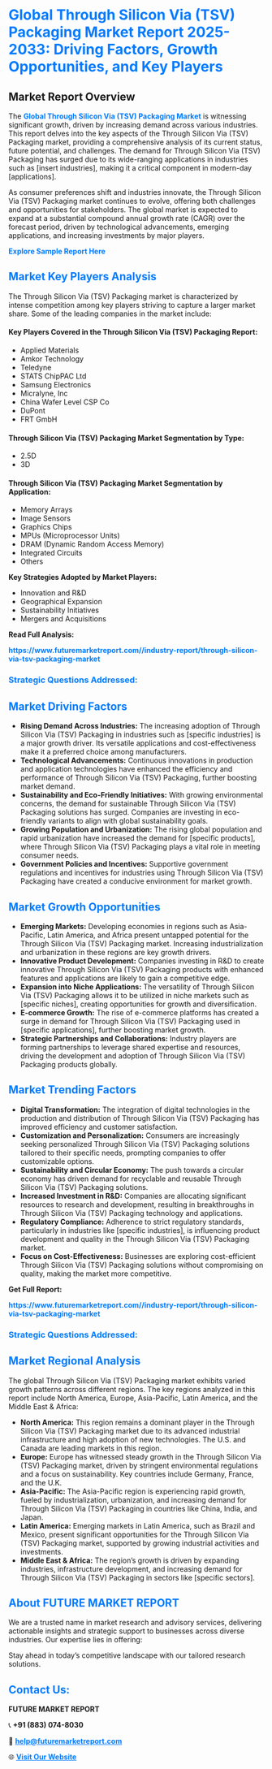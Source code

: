 <h1 style="color: #007BFF;">Global Through Silicon Via (TSV) Packaging Market Report 2025-2033: Driving Factors, Growth Opportunities, and Key Players</h1>

<section id="overview">
<h2>Market Report Overview</h2>
<p>The <a href="https://www.futuremarketreport.com//industry-report/through-silicon-via-tsv-packaging-market" style="color: #007BFF; text-decoration: none;"><strong>Global Through Silicon Via (TSV) Packaging Market</strong></a> is witnessing significant growth, driven by increasing demand across various industries. This report delves into the key aspects of the Through Silicon Via (TSV) Packaging market, providing a comprehensive analysis of its current status, future potential, and challenges. The demand for Through Silicon Via (TSV) Packaging has surged due to its wide-ranging applications in industries such as [insert industries], making it a critical component in modern-day [applications].</p>
<p>As consumer preferences shift and industries innovate, the Through Silicon Via (TSV) Packaging market continues to evolve, offering both challenges and opportunities for stakeholders. The global market is expected to expand at a substantial compound annual growth rate (CAGR) over the forecast period, driven by technological advancements, emerging applications, and increasing investments by major players.</p>
</section>

<section id="overview">
<p><a href="https://www.futuremarketreport.com//request-sample/reportId=81465" style="color: #007BFF; text-decoration: none;"><strong>Explore Sample Report Here</strong></a></p>
</section>

<section id="key-players">
<h2 style="color: #007BFF;">Market Key Players Analysis</h2>
<p>The Through Silicon Via (TSV) Packaging market is characterized by intense competition among key players striving to capture a larger market share. Some of the leading companies in the market include:</p>
<h4>Key Players Covered in the Through Silicon Via (TSV) Packaging Report:</h4>
<ul><li>Applied Materials</li><li>Amkor Technology</li><li>Teledyne</li><li>STATS ChipPAC Ltd</li><li>Samsung Electronics</li><li>Micralyne, Inc</li><li>China Wafer Level CSP Co</li><li>DuPont</li><li>FRT GmbH</li></ul>
<h4>Through Silicon Via (TSV) Packaging Market Segmentation by Type:</h4>
<ul><li>2.5D</li><li>3D</li></ul>

<h4>Through Silicon Via (TSV) Packaging Market Segmentation by Application:</h4>
<ul><li>Memory Arrays</li><li>Image Sensors</li><li>Graphics Chips</li><li>MPUs (Microprocessor Units)</li><li>DRAM (Dynamic Random Access Memory)</li><li>Integrated Circuits</li><li>Others</li></ul>
<p><strong>Key Strategies Adopted by Market Players:</strong></p>
<ul>
<li>Innovation and R&D</li>
<li>Geographical Expansion</li>
<li>Sustainability Initiatives</li>
<li>Mergers and Acquisitions</li>
</ul>
</section>

<section>
<p><strong>Read Full Analysis: </strong></p><a href="https://www.futuremarketreport.com//industry-report/through-silicon-via-tsv-packaging-market" style="color: #007BFF; text-decoration: none;"><strong>https://www.futuremarketreport.com//industry-report/through-silicon-via-tsv-packaging-market</strong></a>
<h3 style="color: #007BFF;">Strategic Questions Addressed:</h3>
</section>

<section id="driving-factors">
<h2 style="color: #007BFF;">Market Driving Factors</h2>
<ul>
<li><strong>Rising Demand Across Industries:</strong> The increasing adoption of Through Silicon Via (TSV) Packaging in industries such as [specific industries] is a major growth driver. Its versatile applications and cost-effectiveness make it a preferred choice among manufacturers.</li>
<li><strong>Technological Advancements:</strong> Continuous innovations in production and application technologies have enhanced the efficiency and performance of Through Silicon Via (TSV) Packaging, further boosting market demand.</li>
<li><strong>Sustainability and Eco-Friendly Initiatives:</strong> With growing environmental concerns, the demand for sustainable Through Silicon Via (TSV) Packaging solutions has surged. Companies are investing in eco-friendly variants to align with global sustainability goals.</li>
<li><strong>Growing Population and Urbanization:</strong> The rising global population and rapid urbanization have increased the demand for [specific products], where Through Silicon Via (TSV) Packaging plays a vital role in meeting consumer needs.</li>
<li><strong>Government Policies and Incentives:</strong> Supportive government regulations and incentives for industries using Through Silicon Via (TSV) Packaging have created a conducive environment for market growth.</li>
</ul>
</section>

<section id="growth-opportunities">
<h2 style="color: #007BFF;">Market Growth Opportunities</h2>
<ul>
<li><strong>Emerging Markets:</strong> Developing economies in regions such as Asia-Pacific, Latin America, and Africa present untapped potential for the Through Silicon Via (TSV) Packaging market. Increasing industrialization and urbanization in these regions are key growth drivers.</li>
<li><strong>Innovative Product Development:</strong> Companies investing in R&D to create innovative Through Silicon Via (TSV) Packaging products with enhanced features and applications are likely to gain a competitive edge.</li>
<li><strong>Expansion into Niche Applications:</strong> The versatility of Through Silicon Via (TSV) Packaging allows it to be utilized in niche markets such as [specific niches], creating opportunities for growth and diversification.</li>
<li><strong>E-commerce Growth:</strong> The rise of e-commerce platforms has created a surge in demand for Through Silicon Via (TSV) Packaging used in [specific applications], further boosting market growth.</li>
<li><strong>Strategic Partnerships and Collaborations:</strong> Industry players are forming partnerships to leverage shared expertise and resources, driving the development and adoption of Through Silicon Via (TSV) Packaging products globally.</li>
</ul>
</section>

<section id="trending-factors">
<h2 style="color: #007BFF;">Market Trending Factors</h2>
<ul>
<li><strong>Digital Transformation:</strong> The integration of digital technologies in the production and distribution of Through Silicon Via (TSV) Packaging has improved efficiency and customer satisfaction.</li>
<li><strong>Customization and Personalization:</strong> Consumers are increasingly seeking personalized Through Silicon Via (TSV) Packaging solutions tailored to their specific needs, prompting companies to offer customizable options.</li>
<li><strong>Sustainability and Circular Economy:</strong> The push towards a circular economy has driven demand for recyclable and reusable Through Silicon Via (TSV) Packaging solutions.</li>
<li><strong>Increased Investment in R&D:</strong> Companies are allocating significant resources to research and development, resulting in breakthroughs in Through Silicon Via (TSV) Packaging technology and applications.</li>
<li><strong>Regulatory Compliance:</strong> Adherence to strict regulatory standards, particularly in industries like [specific industries], is influencing product development and quality in the Through Silicon Via (TSV) Packaging market.</li>
<li><strong>Focus on Cost-Effectiveness:</strong> Businesses are exploring cost-efficient Through Silicon Via (TSV) Packaging solutions without compromising on quality, making the market more competitive.</li>
</ul>
</section>

<section>
<p><strong>Get Full Report: </strong></p><a href="https://www.futuremarketreport.com//industry-report/through-silicon-via-tsv-packaging-market" style="color: #007BFF; text-decoration: none;"><strong>https://www.futuremarketreport.com//industry-report/through-silicon-via-tsv-packaging-market</strong></a>
<h3 style="color: #007BFF;">Strategic Questions Addressed:</h3>
</section>


<section id="regional-analysis">
<h2 style="color: #007BFF;">Market Regional Analysis</h2>
<p>The global Through Silicon Via (TSV) Packaging market exhibits varied growth patterns across different regions. The key regions analyzed in this report include North America, Europe, Asia-Pacific, Latin America, and the Middle East & Africa:</p>
<ul>
<li><strong>North America:</strong> This region remains a dominant player in the Through Silicon Via (TSV) Packaging market due to its advanced industrial infrastructure and high adoption of new technologies. The U.S. and Canada are leading markets in this region.</li>
<li><strong>Europe:</strong> Europe has witnessed steady growth in the Through Silicon Via (TSV) Packaging market, driven by stringent environmental regulations and a focus on sustainability. Key countries include Germany, France, and the U.K.</li>
<li><strong>Asia-Pacific:</strong> The Asia-Pacific region is experiencing rapid growth, fueled by industrialization, urbanization, and increasing demand for Through Silicon Via (TSV) Packaging in countries like China, India, and Japan.</li>
<li><strong>Latin America:</strong> Emerging markets in Latin America, such as Brazil and Mexico, present significant opportunities for the Through Silicon Via (TSV) Packaging market, supported by growing industrial activities and investments.</li>
<li><strong>Middle East & Africa:</strong> The region’s growth is driven by expanding industries, infrastructure development, and increasing demand for Through Silicon Via (TSV) Packaging in sectors like [specific sectors].</li>
</ul>
</section>

<footer>
<h2 style="color: #007BFF;">About FUTURE MARKET REPORT</h2>
<p>We are a trusted name in market research and advisory services, delivering actionable insights and strategic support to businesses across diverse industries. Our expertise lies in offering:</p>

<p>Stay ahead in today’s competitive landscape with our tailored research solutions.</p>

<h2 style="color: #007BFF;">Contact Us:</h2>
<p><strong>FUTURE MARKET REPORT</strong></p>
<p>📞 <strong>+91 (883) 074-8030</strong></p>
<p>📧 <strong><a href="mailto:help@futuremarketreport.com" style="color: #007BFF;">help@futuremarketreport.com</a></strong></p>
<p>🌐 <strong><a href="https://www.futuremarketreport.com/" style="color: #007BFF;">Visit Our Website</a></strong></p>
</footer>